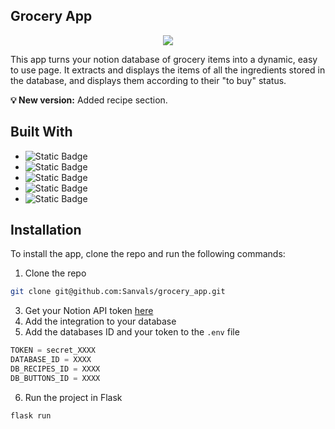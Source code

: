 ## Grocery App

<p align="center">
<img src="image.gif">
</p>

This app turns your notion database of grocery items into a dynamic, easy to use page. It extracts and displays the items of all the ingredients stored in the database, and displays them according to their "to buy" status.

<strong>💡 New version:</strong> Added recipe section.

## Built With

* ![Static Badge](https://img.shields.io/badge/Javascript-black?logo=javascript)
* ![Static Badge](https://img.shields.io/badge/Flask-black?logo=flask)
* ![Static Badge](https://img.shields.io/badge/HTML5-black?logo=html5)
* ![Static Badge](https://img.shields.io/badge/Notion-black?logo=notion)
* ![Static Badge](https://img.shields.io/badge/Python-black?logo=python)

## Installation

To install the app, clone the repo and run the following commands:

1. Clone the repo
```sh
git clone git@github.com:Sanvals/grocery_app.git
```
3. Get your Notion API token [here](https://developers.notion.com/docs/create-a-notion-integration)
4. Add the integration to your database
5. Add the databases ID and your token to the `.env` file
```py
TOKEN = secret_XXXX
DATABASE_ID = XXXX
DB_RECIPES_ID = XXXX
DB_BUTTONS_ID = XXXX
```
6. Run the project in Flask
```py
flask run
```
